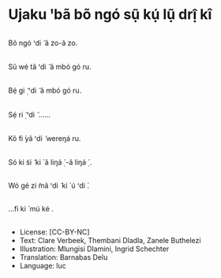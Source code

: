 # Ujaku ꞌbã bõ ngó sụ̃ kụ́ lụ̃ drị̂ kî

##
Bõ ngó ꞌdi ̃ ã zo-ã zo.


##
Sũ wé tã ꞌdi ̃ ã mbó gó ru.


##
Bẹ́ gi ̣̃ ꞌdi ̃ ã mbó gó ru.


##
Sẹ́ ri ̣̃ ꞌdi ̃ ……


##
Kõ fi ́yã ꞌdi ̃ wereŋá ru.


##
Só ki ̃si ̃ ki ́ ã liŋá
̣́ -ã liŋá
̣́ .


##
Wó gé zi ̃mã ꞌdi ̃ ki ́ ú ꞌdi ́.


##
…fi ki ́ mú ké .


##
* License: [CC-BY-NC]
* Text: Clare Verbeek, Thembani Dladla, Zanele Buthelezi
* Illustration: Mlungisi Dlamini, Ingrid Schechter
* Translation: Barnabas Delu
* Language: luc
